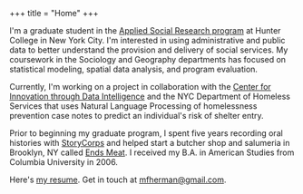 +++
title = "Home"
+++

I'm a graduate student in the [Applied Social Research program](http://www.hunter.cuny.edu/sociology/graduate/graduate-program-in-applied-social-research") at Hunter College in New York City. I'm interested in using administrative and public data to better understand the provision and delivery of social services. My coursework in the Sociology and Geography departments has focused on statistical modeling, spatial data analysis, and program evaluation.

Currently, I'm working on a project in collaboration with the [Center for Innovation through Data Intelligence](http://www1.nyc.gov/site/cidi/about/about.page) and the NYC Department of Homeless Services that uses Natural Language Processing of homelessness prevention case notes to predict an individual's risk of shelter entry.

Prior to beginning my graduate program, I spent five years recording oral histories with [StoryCorps](https://storycorps.org/) and helped start a butcher shop and salumeria in Brooklyn, NY called [Ends Meat](https://www.endsmeatnyc.com/). I received my B.A. in American Studies from Columbia University in 2006.

Here's [my resume](/pdf/mh-resume.pdf). Get in touch at [mfherman@gmail.com](mailto:mfherman@gmail.com).
